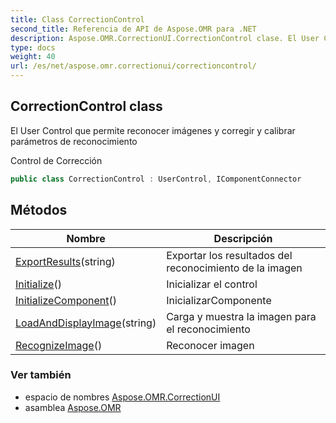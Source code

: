 ```yaml
---
title: Class CorrectionControl
second_title: Referencia de API de Aspose.OMR para .NET
description: Aspose.OMR.CorrectionUI.CorrectionControl clase. El User Control que permite reconocer imágenes y corregir y calibrar parámetros de reconocimiento
type: docs
weight: 40
url: /es/net/aspose.omr.correctionui/correctioncontrol/
---
```

## CorrectionControl class

El User Control que permite reconocer imágenes y corregir y calibrar parámetros de reconocimiento

Control de Corrección

```csharp
public class CorrectionControl : UserControl, IComponentConnector
```

## Métodos

| Nombre | Descripción |
| --- | --- |
| [ExportResults](../../aspose.omr.correctionui/correctioncontrol/exportresults/)(string) | Exportar los resultados del reconocimiento de la imagen |
| [Initialize](../../aspose.omr.correctionui/correctioncontrol/initialize/)() | Inicializar el control |
| [InitializeComponent](../../aspose.omr.correctionui/correctioncontrol/initializecomponent/)() | InicializarComponente |
| [LoadAndDisplayImage](../../aspose.omr.correctionui/correctioncontrol/loadanddisplayimage/)(string) | Carga y muestra la imagen para el reconocimiento |
| [RecognizeImage](../../aspose.omr.correctionui/correctioncontrol/recognizeimage/)() | Reconocer imagen |

### Ver también

* espacio de nombres [Aspose.OMR.CorrectionUI](../../aspose.omr.correctionui/)
* asamblea [Aspose.OMR](../../)


